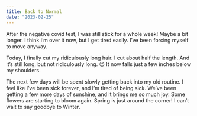 ```yaml
---
title: Back to Normal
date: "2023-02-25"
---
```


After the negative covid test, I was still stick for a whole week! Maybe a bit longer. I think I’m over it now, but I get tired easily. I’ve been forcing myself to move anyway.

Today, I finally cut my ridiculously long hair. I cut about half the length. And it’s still long, but not ridiculously long. 😉 It now falls just a few inches below my shoulders. 

The next few days will be spent slowly getting back into my old routine. I feel like I’ve been sick forever, and I’m tired of being sick. We’ve been getting a few more days of sunshine, and it brings me so much joy. Some flowers are starting to bloom again. Spring is just around the corner! I can’t wait to say goodbye to Winter. 
